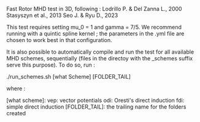 Fast Rotor MHD test in 3D, following :
Lodrillo P. & Del Zanna L., 2000
Stasyszyn et al., 2013
Seo J. & Ryu D., 2023

This test requires setting mu_0 = 1 and gamma = 7/5.
We recommend running with a quintic spline kernel ;
the parameters in the .yml file are chosen to work best	in that	configuration.

It is also possible to automatically compile and run the test for all available
MHD schemes, sequentially (files in the directoy with the _schemes suffix serve
this purpose). To do so, run :

./run_schemes.sh [what Scheme] [FOLDER_TAIL]

where :

[what scheme]:
vep: vector potentials
odi: Oresti's direct induction
fdi: simple direct induction
[FOLDER_TAIL]:
the trailing name for the folders created

